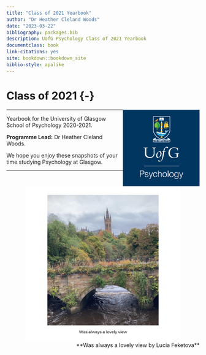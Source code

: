 ```yaml
--- 
title: "Class of 2021 Yearbook"
author: "Dr Heather Cleland Woods"
date: "2023-03-22"
bibliography: packages.bib
description: UofG Psychology Class of 2021 Yearbook
documentclass: book
link-citations: yes
site: bookdown::bookdown_site
biblio-style: apalike
---
```




# Class of 2021 {-}

<img src="images/SchoolBadge.png" style="width: 200px; float: right;">

---

Yearbook for the University of Glasgow School of Psychology 2020-2021. 

**Programme Lead:** Dr Heather Cleland Woods.

We hope you enjoy these snapshots of your time studying Psychology at Glasgow.

---

<div align = "center">
<img height = "80%" width = "80%" src="images/Uni_view.png"> 
<br>
<span style = "float: right;">**Was always a lovely view by Lucia Feketova**</span>
</div>

